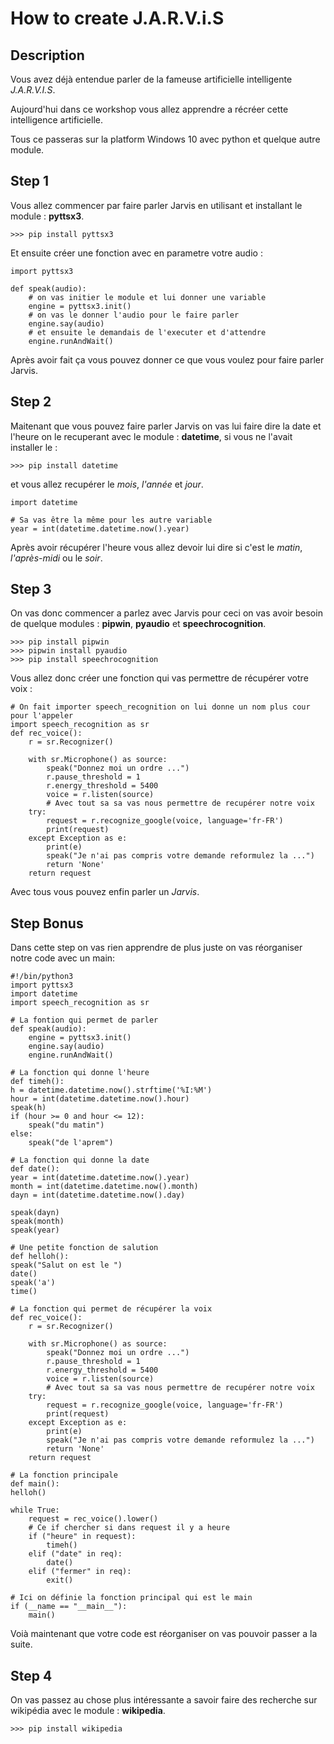 # How to create J.A.R.V.i.S

## Description

Vous avez déjà entendue parler de la fameuse artificielle intelligente *J.A.R.V.I.S*.

Aujourd'hui dans ce workshop vous allez apprendre a récréer cette intelligence artificielle.

Tous ce passeras sur la platform Windows 10 avec python et quelque autre module.

## Step 1

Vous allez commencer par faire parler Jarvis en utilisant et installant le module : **pyttsx3**.

    >>> pip install pyttsx3

Et ensuite créer une fonction avec en parametre votre audio :

    import pyttsx3

    def speak(audio):
        # on vas initier le module et lui donner une variable
        engine = pyttsx3.init()
        # on vas le donner l'audio pour le faire parler
        engine.say(audio)
        # et ensuite le demandais de l'executer et d'attendre
        engine.runAndWait()

Après avoir fait ça vous pouvez donner ce que vous voulez pour faire parler Jarvis.

## Step 2

Maitenant que vous pouvez faire parler Jarvis on vas lui faire dire la date et 
l'heure on le recuperant avec le module : **datetime**, si vous ne l'avait installer le :

    >>> pip install datetime

et vous allez recupérer le *mois*, *l'année* et *jour*.

    import datetime

    # Sa vas être la même pour les autre variable
    year = int(datetime.datetime.now().year)

Après avoir récupérer l'heure vous allez devoir lui dire si c'est le *matin*, *l'après-midi* ou le *soir*.

## Step 3

On vas donc commencer a parlez avec Jarvis pour ceci on vas avoir 
besoin de quelque modules : **pipwin**, **pyaudio** et
**speechrocognition**.

    >>> pip install pipwin
    >>> pipwin install pyaudio
    >>> pip install speechrocognition

Vous allez donc créer une fonction qui vas permettre de récupérer votre voix :

    # On fait importer speech_recognition on lui donne un nom plus cour pour l'appeler
    import speech_recognition as sr
    def rec_voice():
        r = sr.Recognizer()

        with sr.Microphone() as source:
            speak("Donnez moi un ordre ...")
            r.pause_threshold = 1
            r.energy_threshold = 5400
            voice = r.listen(source)
            # Avec tout sa sa vas nous permettre de recupérer notre voix
        try:
            request = r.recognize_google(voice, language='fr-FR')
            print(request)
        except Exception as e:
            print(e)
            speak("Je n'ai pas compris votre demande reformulez la ...")
            return 'None'
        return request

Avec tous vous pouvez enfin parler un *Jarvis*.

## Step Bonus

Dans cette step on vas rien apprendre de plus juste on vas réorganiser notre 
code avec un main:

    #!/bin/python3
    import pyttsx3
    import datetime
    import speech_recognition as sr

    # La fontion qui permet de parler
    def speak(audio):
        engine = pyttsx3.init()
        engine.say(audio)
        engine.runAndWait()

    # La fonction qui donne l'heure
    def timeh():
    h = datetime.datetime.now().strftime('%I:%M')
    hour = int(datetime.datetime.now().hour)
    speak(h)
    if (hour >= 0 and hour <= 12):
        speak("du matin")
    else:
        speak("de l'aprem")
    
    # La fonction qui donne la date
    def date():
    year = int(datetime.datetime.now().year)
    month = int(datetime.datetime.now().month)
    dayn = int(datetime.datetime.now().day)

    speak(dayn)
    speak(month)
    speak(year)

    # Une petite fonction de salution
    def helloh():
    speak("Salut on est le ")
    date()
    speak('a')
    time()

    # La fonction qui permet de récupérer la voix
    def rec_voice():
        r = sr.Recognizer()

        with sr.Microphone() as source:
            speak("Donnez moi un ordre ...")
            r.pause_threshold = 1
            r.energy_threshold = 5400
            voice = r.listen(source)
            # Avec tout sa sa vas nous permettre de recupérer notre voix
        try:
            request = r.recognize_google(voice, language='fr-FR')
            print(request)
        except Exception as e:
            print(e)
            speak("Je n'ai pas compris votre demande reformulez la ...")
            return 'None'
        return request
    
    # La fonction principale
    def main():
    helloh()

    while True:
        request = rec_voice().lower()
        # Ce if chercher si dans request il y a heure
        if ("heure" in request):
            timeh()
        elif ("date" in req):
            date()
        elif ("fermer" in req):
            exit()
    
    # Ici on définie la fonction principal qui est le main
    if (__name == "__main__"):
        main()

Voià maintenant que votre code est réorganiser on vas pouvoir passer 
a la suite.

## Step 4

On vas passez au chose plus intéressante a savoir faire des recherche sur 
wikipédia avec le module : **wikipedia**.

    >>> pip install wikipedia